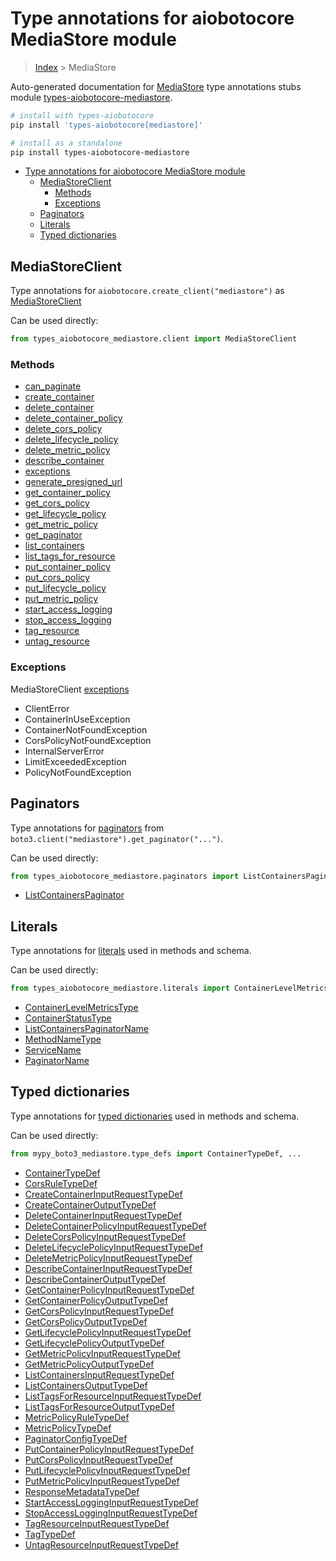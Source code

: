 <a id="type-annotations-for-aiobotocore-mediastore-module"></a>

# Type annotations for aiobotocore MediaStore module

> [Index](..) > MediaStore

Auto-generated documentation for
[MediaStore](https://boto3.amazonaws.com/v1/documentation/api/latest/reference/services/mediastore.html#MediaStore)
type annotations stubs module
[types-aiobotocore-mediastore](https://pypi.org/project/types-aiobotocore-mediastore/).

```bash
# install with types-aiobotocore
pip install 'types-aiobotocore[mediastore]'

# install as a standalone
pip install types-aiobotocore-mediastore
```

- [Type annotations for aiobotocore MediaStore module](#type-annotations-for-aiobotocore-mediastore-module)
  - [MediaStoreClient](#mediastoreclient)
    - [Methods](#methods)
    - [Exceptions](#exceptions)
  - [Paginators](#paginators)
  - [Literals](#literals)
  - [Typed dictionaries](#typed-dictionaries)

<a id="mediastoreclient"></a>

## MediaStoreClient

Type annotations for `aiobotocore.create_client("mediastore")` as
[MediaStoreClient](./client.md)

Can be used directly:

```python
from types_aiobotocore_mediastore.client import MediaStoreClient
```

<a id="methods"></a>

### Methods

- [can_paginate](./client.md#can_paginate)
- [create_container](./client.md#create_container)
- [delete_container](./client.md#delete_container)
- [delete_container_policy](./client.md#delete_container_policy)
- [delete_cors_policy](./client.md#delete_cors_policy)
- [delete_lifecycle_policy](./client.md#delete_lifecycle_policy)
- [delete_metric_policy](./client.md#delete_metric_policy)
- [describe_container](./client.md#describe_container)
- [exceptions](./client.md#exceptions)
- [generate_presigned_url](./client.md#generate_presigned_url)
- [get_container_policy](./client.md#get_container_policy)
- [get_cors_policy](./client.md#get_cors_policy)
- [get_lifecycle_policy](./client.md#get_lifecycle_policy)
- [get_metric_policy](./client.md#get_metric_policy)
- [get_paginator](./client.md#get_paginator)
- [list_containers](./client.md#list_containers)
- [list_tags_for_resource](./client.md#list_tags_for_resource)
- [put_container_policy](./client.md#put_container_policy)
- [put_cors_policy](./client.md#put_cors_policy)
- [put_lifecycle_policy](./client.md#put_lifecycle_policy)
- [put_metric_policy](./client.md#put_metric_policy)
- [start_access_logging](./client.md#start_access_logging)
- [stop_access_logging](./client.md#stop_access_logging)
- [tag_resource](./client.md#tag_resource)
- [untag_resource](./client.md#untag_resource)

<a id="exceptions"></a>

### Exceptions

MediaStoreClient [exceptions](./client.md#exceptions)

- ClientError
- ContainerInUseException
- ContainerNotFoundException
- CorsPolicyNotFoundException
- InternalServerError
- LimitExceededException
- PolicyNotFoundException

<a id="paginators"></a>

## Paginators

Type annotations for [paginators](./paginators.md) from
`boto3.client("mediastore").get_paginator("...")`.

Can be used directly:

```python
from types_aiobotocore_mediastore.paginators import ListContainersPaginator, ...
```

- [ListContainersPaginator](./paginators.md#listcontainerspaginator)

<a id="literals"></a>

## Literals

Type annotations for [literals](./literals.md) used in methods and schema.

Can be used directly:

```python
from types_aiobotocore_mediastore.literals import ContainerLevelMetricsType, ...
```

- [ContainerLevelMetricsType](./literals.md#containerlevelmetricstype)
- [ContainerStatusType](./literals.md#containerstatustype)
- [ListContainersPaginatorName](./literals.md#listcontainerspaginatorname)
- [MethodNameType](./literals.md#methodnametype)
- [ServiceName](./literals.md#servicename)
- [PaginatorName](./literals.md#paginatorname)

<a id="typed-dictionaries"></a>

## Typed dictionaries

Type annotations for [typed dictionaries](./type_defs.md) used in methods and
schema.

Can be used directly:

```python
from mypy_boto3_mediastore.type_defs import ContainerTypeDef, ...
```

- [ContainerTypeDef](./type_defs.md#containertypedef)
- [CorsRuleTypeDef](./type_defs.md#corsruletypedef)
- [CreateContainerInputRequestTypeDef](./type_defs.md#createcontainerinputrequesttypedef)
- [CreateContainerOutputTypeDef](./type_defs.md#createcontaineroutputtypedef)
- [DeleteContainerInputRequestTypeDef](./type_defs.md#deletecontainerinputrequesttypedef)
- [DeleteContainerPolicyInputRequestTypeDef](./type_defs.md#deletecontainerpolicyinputrequesttypedef)
- [DeleteCorsPolicyInputRequestTypeDef](./type_defs.md#deletecorspolicyinputrequesttypedef)
- [DeleteLifecyclePolicyInputRequestTypeDef](./type_defs.md#deletelifecyclepolicyinputrequesttypedef)
- [DeleteMetricPolicyInputRequestTypeDef](./type_defs.md#deletemetricpolicyinputrequesttypedef)
- [DescribeContainerInputRequestTypeDef](./type_defs.md#describecontainerinputrequesttypedef)
- [DescribeContainerOutputTypeDef](./type_defs.md#describecontaineroutputtypedef)
- [GetContainerPolicyInputRequestTypeDef](./type_defs.md#getcontainerpolicyinputrequesttypedef)
- [GetContainerPolicyOutputTypeDef](./type_defs.md#getcontainerpolicyoutputtypedef)
- [GetCorsPolicyInputRequestTypeDef](./type_defs.md#getcorspolicyinputrequesttypedef)
- [GetCorsPolicyOutputTypeDef](./type_defs.md#getcorspolicyoutputtypedef)
- [GetLifecyclePolicyInputRequestTypeDef](./type_defs.md#getlifecyclepolicyinputrequesttypedef)
- [GetLifecyclePolicyOutputTypeDef](./type_defs.md#getlifecyclepolicyoutputtypedef)
- [GetMetricPolicyInputRequestTypeDef](./type_defs.md#getmetricpolicyinputrequesttypedef)
- [GetMetricPolicyOutputTypeDef](./type_defs.md#getmetricpolicyoutputtypedef)
- [ListContainersInputRequestTypeDef](./type_defs.md#listcontainersinputrequesttypedef)
- [ListContainersOutputTypeDef](./type_defs.md#listcontainersoutputtypedef)
- [ListTagsForResourceInputRequestTypeDef](./type_defs.md#listtagsforresourceinputrequesttypedef)
- [ListTagsForResourceOutputTypeDef](./type_defs.md#listtagsforresourceoutputtypedef)
- [MetricPolicyRuleTypeDef](./type_defs.md#metricpolicyruletypedef)
- [MetricPolicyTypeDef](./type_defs.md#metricpolicytypedef)
- [PaginatorConfigTypeDef](./type_defs.md#paginatorconfigtypedef)
- [PutContainerPolicyInputRequestTypeDef](./type_defs.md#putcontainerpolicyinputrequesttypedef)
- [PutCorsPolicyInputRequestTypeDef](./type_defs.md#putcorspolicyinputrequesttypedef)
- [PutLifecyclePolicyInputRequestTypeDef](./type_defs.md#putlifecyclepolicyinputrequesttypedef)
- [PutMetricPolicyInputRequestTypeDef](./type_defs.md#putmetricpolicyinputrequesttypedef)
- [ResponseMetadataTypeDef](./type_defs.md#responsemetadatatypedef)
- [StartAccessLoggingInputRequestTypeDef](./type_defs.md#startaccesslogginginputrequesttypedef)
- [StopAccessLoggingInputRequestTypeDef](./type_defs.md#stopaccesslogginginputrequesttypedef)
- [TagResourceInputRequestTypeDef](./type_defs.md#tagresourceinputrequesttypedef)
- [TagTypeDef](./type_defs.md#tagtypedef)
- [UntagResourceInputRequestTypeDef](./type_defs.md#untagresourceinputrequesttypedef)
